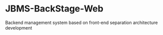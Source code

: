 # JBMS-BackStage-Web
Backend management system based on front-end separation architecture development
